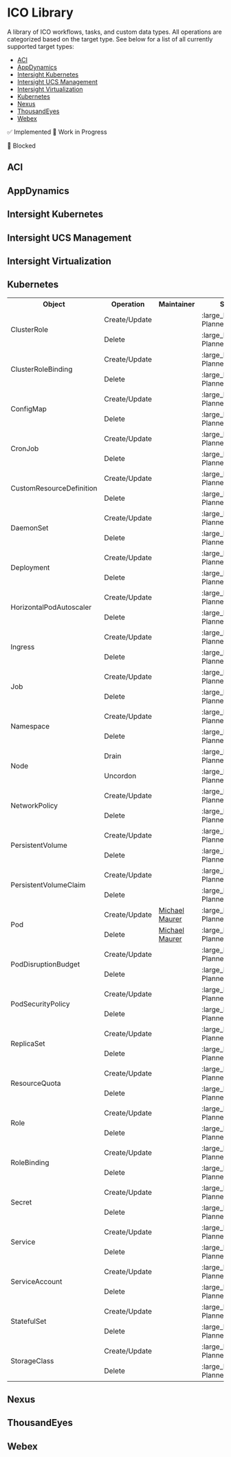 # ICO Library
A library of ICO workflows, tasks, and custom data types. All operations are categorized based on the target type. See below for a list of all currently supported target types:
* [ACI](#ACI)
* [AppDynamics](#AppDynamics)
* [Intersight Kubernetes](#intersight-kubernetes)
* [Intersight UCS Management](#intersight-ucs-management)
* [Intersight Virtualization](#intersight-virtualization)
* [Kubernetes](#Kubernetes)
* [Nexus](#Nexus)
* [ThousandEyes](#ThousandEyes)
* [Webex](#Webex)


:white_check_mark: Implemented
:construction: Work in Progress

:red_circle: Blocked

## ACI

## AppDynamics

## Intersight Kubernetes

## Intersight UCS Management

## Intersight Virtualization

## Kubernetes
<table>
  <tr>
    <th>Object</th>
    <th>Operation</th>
    <th>Maintainer</th>
    <th>Status</th>
    <th>Reference</th>
  </tr>
  
  <!-- ClusterRole -->
  <tr>
    <td rowspan="2">ClusterRole</td>
    <td>Create/Update</td>
    <td></td>
    <td>:large_blue_circle: Planned</td>
    <td></td>
  </tr>
  <tr>
    <td>Delete</td>
    <td></td>
    <td>:large_blue_circle: Planned</td>
    <td></td>
  </tr>
  
  <!-- ClusterRoleBinding -->
  <tr>
    <td rowspan="2">ClusterRoleBinding</td>
    <td>Create/Update</td>
    <td></td>
    <td>:large_blue_circle: Planned</td>
    <td></td>
  </tr>
  <tr>
    <td>Delete</td>
    <td></td>
    <td>:large_blue_circle: Planned</td>
    <td></td>
  </tr>
  
  <!-- ConfigMap -->
  <tr>
    <td rowspan="2">ConfigMap</td>
    <td>Create/Update</td>
    <td></td>
    <td>:large_blue_circle: Planned</td>
    <td></td>
  </tr>
  <tr>
    <td>Delete</td>
    <td></td>
    <td>:large_blue_circle: Planned</td>
    <td></td>
  </tr>
  
  <!-- CronJob -->
  <tr>
    <td rowspan="2">CronJob</td>
    <td>Create/Update</td>
    <td></td>
    <td>:large_blue_circle: Planned</td>
    <td></td>
  </tr>
  <tr>
    <td>Delete</td>
    <td></td>
    <td>:large_blue_circle: Planned</td>
    <td></td>
  </tr>
  
  <!-- CustomResourceDefinition -->
  <tr>
    <td rowspan="2">CustomResourceDefinition</td>
    <td>Create/Update</td>
    <td></td>
    <td>:large_blue_circle: Planned</td>
    <td></td>
  </tr>
  <tr>
    <td>Delete</td>
    <td></td>
    <td>:large_blue_circle: Planned</td>
    <td></td>
  </tr>
  
  <!-- DaemonSet -->
  <tr>
    <td rowspan="2">DaemonSet</td>
    <td>Create/Update</td>
    <td></td>
    <td>:large_blue_circle: Planned</td>
    <td></td>
  </tr>
  <tr>
    <td>Delete</td>
    <td></td>
    <td>:large_blue_circle: Planned</td>
    <td></td>
  </tr>
  
  <!-- Deployment -->
  <tr>
    <td rowspan="2">Deployment</td>
    <td>Create/Update</td>
    <td></td>
    <td>:large_blue_circle: Planned</td>
    <td></td>
  </tr>
  <tr>
    <td>Delete</td>
    <td></td>
    <td>:large_blue_circle: Planned</td>
    <td></td>
  </tr>
  
  <!-- HorizontalPodAutoscaler -->
  <tr>
    <td rowspan="2">HorizontalPodAutoscaler</td>
    <td>Create/Update</td>
    <td></td>
    <td>:large_blue_circle: Planned</td>
    <td></td>
  </tr>
  <tr>
    <td>Delete</td>
    <td></td>
    <td>:large_blue_circle: Planned</td>
    <td></td>
  </tr>
  
  <!-- Ingress -->
  <tr>
    <td rowspan="2">Ingress</td>
    <td>Create/Update</td>
    <td></td>
    <td>:large_blue_circle: Planned</td>
    <td></td>
  </tr>
  <tr>
    <td>Delete</td>
    <td></td>
    <td>:large_blue_circle: Planned</td>
    <td></td>
  </tr>
  
  <!-- Job -->
  <tr>
    <td rowspan="2">Job</td>
    <td>Create/Update</td>
    <td></td>
    <td>:large_blue_circle: Planned</td>
    <td></td>
  </tr>
  <tr>
    <td>Delete</td>
    <td></td>
    <td>:large_blue_circle: Planned</td>
    <td></td>
  </tr>
  
  <!-- Namespace -->
  <tr>
    <td rowspan="2">Namespace</td>
    <td>Create/Update</td>
    <td></td>
    <td>:large_blue_circle: Planned</td>
    <td></td>
  </tr>
  <tr>
    <td>Delete</td>
    <td></td>
    <td>:large_blue_circle: Planned</td>
    <td></td>
  </tr>
  
  <!-- Node -->
  <tr>
    <td rowspan="2">Node</td>
    <td>Drain</td>
    <td></td>
    <td>:large_blue_circle: Planned</td>
    <td></td>
  </tr>
  <tr>
    <td>Uncordon</td>
    <td></td>
    <td>:large_blue_circle: Planned</td>
    <td></td>
  </tr>
  
  <!-- NetworkPolicy -->
  <tr>
    <td rowspan="2">NetworkPolicy</td>
    <td>Create/Update</td>
    <td></td>
    <td>:large_blue_circle: Planned</td>
    <td></td>
  </tr>
  <tr>
    <td>Delete</td>
    <td></td>
    <td>:large_blue_circle: Planned</td>
    <td></td>
  </tr>
  
  <!-- PersistentVolume -->
  <tr>
    <td rowspan="2">PersistentVolume</td>
    <td>Create/Update</td>
    <td></td>
    <td>:large_blue_circle: Planned</td>
    <td></td>
  </tr>
  <tr>
    <td>Delete</td>
    <td></td>
    <td>:large_blue_circle: Planned</td>
    <td></td>
  </tr>
  
  <!-- PersistentVolumeClaim -->
  <tr>
    <td rowspan="2">PersistentVolumeClaim</td>
    <td>Create/Update</td>
    <td></td>
    <td>:large_blue_circle: Planned</td>
    <td></td>
  </tr>
  <tr>
    <td>Delete</td>
    <td></td>
    <td>:large_blue_circle: Planned</td>
    <td></td>
  </tr>
  
  <!-- Pod -->
  <tr>
    <td rowspan="2">Pod</td>
    <td>Create/Update</td>
    <td><a href="https://github.com/3191110276">Michael Maurer</a></td>
    <td>:large_blue_circle: Planned</td>
    <td></td>
  </tr>
  <tr>
    <td>Delete</td>
    <td><a href="https://github.com/3191110276">Michael Maurer</a></td>
    <td>:large_blue_circle: Planned</td>
    <td></td>
  </tr>
  
  <!-- PodDisruptionBudget -->
  <tr>
    <td rowspan="2">PodDisruptionBudget</td>
    <td>Create/Update</td>
    <td></td>
    <td>:large_blue_circle: Planned</td>
    <td></td>
  </tr>
  <tr>
    <td>Delete</td>
    <td></td>
    <td>:large_blue_circle: Planned</td>
    <td></td>
  </tr>
  
  <!-- PodSecurityPolicy -->
  <tr>
    <td rowspan="2">PodSecurityPolicy</td>
    <td>Create/Update</td>
    <td></td>
    <td>:large_blue_circle: Planned</td>
    <td></td>
  </tr>
  <tr>
    <td>Delete</td>
    <td></td>
    <td>:large_blue_circle: Planned</td>
    <td></td>
  </tr>
  
  <!-- ReplicaSet -->
  <tr>
    <td rowspan="2">ReplicaSet</td>
    <td>Create/Update</td>
    <td></td>
    <td>:large_blue_circle: Planned</td>
    <td></td>
  </tr>
  <tr>
    <td>Delete</td>
    <td></td>
    <td>:large_blue_circle: Planned</td>
    <td></td>
  </tr>
  
  <!-- ResourceQuota -->
  <tr>
    <td rowspan="2">ResourceQuota</td>
    <td>Create/Update</td>
    <td></td>
    <td>:large_blue_circle: Planned</td>
    <td></td>
  </tr>
  <tr>
    <td>Delete</td>
    <td></td>
    <td>:large_blue_circle: Planned</td>
    <td></td>
  </tr>
  
  <!-- Role -->
  <tr>
    <td rowspan="2">Role</td>
    <td>Create/Update</td>
    <td></td>
    <td>:large_blue_circle: Planned</td>
    <td></td>
  </tr>
  <tr>
    <td>Delete</td>
    <td></td>
    <td>:large_blue_circle: Planned</td>
    <td></td>
  </tr>
  
  <!-- RoleBinding -->
  <tr>
    <td rowspan="2">RoleBinding</td>
    <td>Create/Update</td>
    <td></td>
    <td>:large_blue_circle: Planned</td>
    <td></td>
  </tr>
  <tr>
    <td>Delete</td>
    <td></td>
    <td>:large_blue_circle: Planned</td>
    <td></td>
  </tr>
  
  <!-- Secret -->
  <tr>
    <td rowspan="2">Secret</td>
    <td>Create/Update</td>
    <td></td>
    <td>:large_blue_circle: Planned</td>
    <td></td>
  </tr>
  <tr>
    <td>Delete</td>
    <td></td>
    <td>:large_blue_circle: Planned</td>
    <td></td>
  </tr>
  
  <!-- Service -->
  <tr>
    <td rowspan="2">Service</td>
    <td>Create/Update</td>
    <td></td>
    <td>:large_blue_circle: Planned</td>
    <td></td>
  </tr>
  <tr>
    <td>Delete</td>
    <td></td>
    <td>:large_blue_circle: Planned</td>
    <td></td>
  </tr>
  
  <!-- ServiceAccount -->
  <tr>
    <td rowspan="2">ServiceAccount</td>
    <td>Create/Update</td>
    <td></td>
    <td>:large_blue_circle: Planned</td>
    <td></td>
  </tr>
  <tr>
    <td>Delete</td>
    <td></td>
    <td>:large_blue_circle: Planned</td>
    <td></td>
  </tr>
  
  <!-- StatefulSet -->
  <tr>
    <td rowspan="2">StatefulSet</td>
    <td>Create/Update</td>
    <td></td>
    <td>:large_blue_circle: Planned</td>
    <td></td>
  </tr>
  <tr>
    <td>Delete</td>
    <td></td>
    <td>:large_blue_circle: Planned</td>
    <td></td>
  </tr>
  
  <!-- StorageClass -->
  <tr>
    <td rowspan="2">StorageClass</td>
    <td>Create/Update</td>
    <td></td>
    <td>:large_blue_circle: Planned</td>
    <td></td>
  </tr>
  <tr>
    <td>Delete</td>
    <td></td>
    <td>:large_blue_circle: Planned</td>
    <td></td>
  </tr>
  

</table>

## Nexus

## ThousandEyes

## Webex
